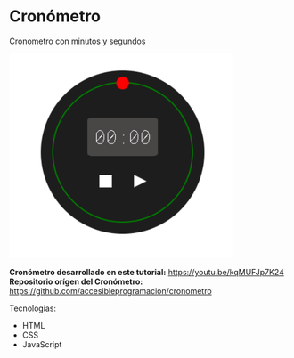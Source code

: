 # Cronómetro
Cronometro con minutos y segundos

<img src="stopwatch.png" alt="Cronómetro" width="400"/>

**Cronómetro desarrollado en este tutorial:** https://youtu.be/kqMUFJp7K24
**Repositorio orígen del Cronómetro:** https://github.com/accesibleprogramacion/cronometro

Tecnologías:
- HTML
- CSS
- JavaScript
